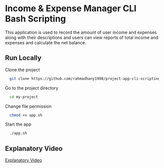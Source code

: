 
# Income & Expense Manager CLI Bash Scripting

This application is used to record the amount of user income and expenses along with their descriptions and users can view reports of total income and expenses and calculate the net balance.


## Run Locally

Clone the project

```bash
  git clone https://github.com/rahmadhany1998/project-app-cli-scripting-os-rahmadhany
```

Go to the project directory

```bash
  cd my-project
```

Change file permission

```bash
  chmod +x app.sh
```

Start the app

```bash
  ./app.sh
```


## Explanatory Video

[Explanatory Video](https://drive.google.com/file/d/16D1Z8D-L-Osu20Na3B31t5nPjq8q5_6Z/view?usp=sharing)

